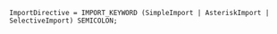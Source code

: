 <!-- This file is generated automatically by infrastructure scripts. Please don't edit by hand. -->

```{ .ebnf .slang-ebnf #ImportDirective }
ImportDirective = IMPORT_KEYWORD (SimpleImport | AsteriskImport | SelectiveImport) SEMICOLON;
```
